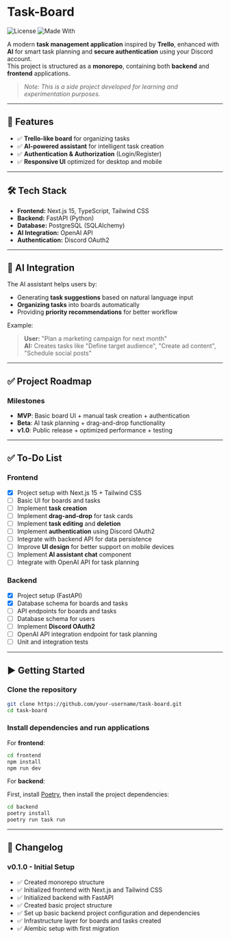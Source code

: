 # Task-Board

![License](https://img.shields.io/badge/license-MIT-blue)
![Made With](https://img.shields.io/badge/made%20with-AI-blueviolet)

A modern **task management application** inspired by **Trello**, enhanced with **AI** for smart task planning and **secure authentication** using your Discord account.  
This project is structured as a **monorepo**, containing both **backend** and **frontend** applications.

> _Note: This is a side project developed for learning and experimentation purposes._

---

## 🚀 Features

- ✅ **Trello-like board** for organizing tasks
- ✅ **AI-powered assistant** for intelligent task creation
- ✅ **Authentication & Authorization** (Login/Register)
- ✅ **Responsive UI** optimized for desktop and mobile

---

## 🛠 Tech Stack

- **Frontend:** Next.js 15, TypeScript, Tailwind CSS
- **Backend:** FastAPI (Python)
- **Database:** PostgreSQL (SQLAlchemy)
- **AI Integration:** OpenAI API
- **Authentication:** Discord OAuth2

---

## 🤖 AI Integration

The AI assistant helps users by:

- Generating **task suggestions** based on natural language input
- **Organizing tasks** into boards automatically
- Providing **priority recommendations** for better workflow

Example:

> **User:** "Plan a marketing campaign for next month"  
> **AI:** Creates tasks like "Define target audience", "Create ad content", "Schedule social posts"

---

## ✅ Project Roadmap

### **Milestones**

- **MVP**: Basic board UI + manual task creation + authentication
- **Beta**: AI task planning + drag-and-drop functionality
- **v1.0**: Public release + optimized performance + testing

---

## ✅ To-Do List

### **Frontend**

- [x] Project setup with Next.js 15 + Tailwind CSS
- [ ] Basic UI for boards and tasks
- [ ] Implement **task creation**
- [ ] Implement **drag-and-drop** for task cards
- [ ] Implement **task editing** and **deletion**
- [ ] Implement **authentication** using Discord OAuth2
- [ ] Integrate with backend API for data persistence
- [ ] Improve **UI design** for better support on mobile devices
- [ ] Implement **AI assistant chat** component
- [ ] Integrate with OpenAI API for task planning

### **Backend**

- [x] Project setup (FastAPI)
- [x] Database schema for boards and tasks
- [ ] API endpoints for boards and tasks
- [ ] Database schema for users
- [ ] Implement **Discord OAuth2**
- [ ] OpenAI API integration endpoint for task planning
- [ ] Unit and integration tests

---

## ▶️ Getting Started

### **Clone the repository**

```bash
git clone https://github.com/your-username/task-board.git
cd task-board
```

### **Install dependencies and run applications**

For **frontend**:

```bash
cd frontend
npm install
npm run dev
```

For **backend**:

First, install [Poetry](https://python-poetry.org/docs/#installation), then install the project dependencies:

```bash
cd backend
poetry install
poetry run task run
```

---

## 📜 Changelog

### **v0.1.0 - Initial Setup**

- ✅ Created monorepo structure
- ✅ Initialized frontend with Next.js and Tailwind CSS
- ✅ Initialized backend with FastAPI
- ✅ Created basic project structure
- ✅ Set up basic backend project configuration and dependencies
- ✅ Infrastructure layer for boards and tasks created
- ✅ Alembic setup with first migration
